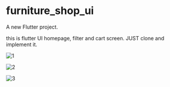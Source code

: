 
# furniture_shop_ui

A new Flutter project.

this is flutter UI homepage, filter and cart screen.
JUST clone and implement it.

![1](https://github.com/coderbaba0/furniture_shop_ui/assets/128967105/332a454b-5beb-4a42-978a-eb32926eb329)

![2](https://github.com/coderbaba0/furniture_shop_ui/assets/128967105/d850d578-0c8b-446e-be96-17cc04513bf1)

![3](https://github.com/coderbaba0/furniture_shop_ui/assets/128967105/11a07502-db4b-43aa-953d-ef0cb0a2d250)

